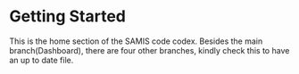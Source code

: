 # Getting Started
This is the home section of the SAMIS code codex. Besides the main branch(Dashboard), there are four other branches, kindly check this to have an up to date file.  

